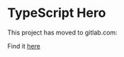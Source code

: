 # TypeScript Hero

This project has moved to gitlab.com:

Find it [here](https://gitlab.com/smartive/open-source/christoph/typescript-hero)

